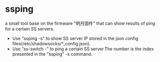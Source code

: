 # ssping
a small tool base on the firmware "明月固件" that can show results of ping for a certain SS servers.

- Use "ssping -s" to show SS server IP stored in the json config files(/etc/shadowsocks/*_config.json).
- Use "ss-switch -<number>" to ping a certain SS server.The number is the index presented in the "ssping" -s command.
